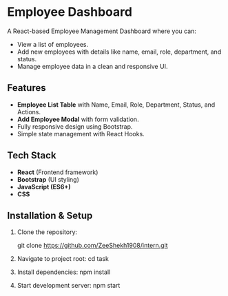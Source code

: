 # Employee Dashboard

A React-based Employee Management Dashboard where you can:
- View a list of employees.
- Add new employees with details like name, email, role, department, and status.
- Manage employee data in a clean and responsive UI.

## Features
- **Employee List Table** with Name, Email, Role, Department, Status, and Actions.
- **Add Employee Modal** with form validation.
- Fully responsive design using Bootstrap.
- Simple state management with React Hooks.

## Tech Stack
- **React** (Frontend framework)
- **Bootstrap** (UI styling)
- **JavaScript (ES6+)**
- **CSS**

## Installation & Setup
1. Clone the repository:
   
   git clone https://github.com/ZeeShekh1908/intern.git
2. Navigate to project root:
    cd task
3. Install dependencies:
    npm install
4. Start development server:
    npm start